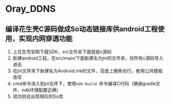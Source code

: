 # Oray_DDNS
## 编译花生壳C源码做成So动态链接库供android工程使用，实现内网穿透功能
1.  上花生壳官网下载SDK，src文件夹下面就是c源码
2.  新建android工程，在src/main/下面新建名为jni的文件夹，将所有c源码导入进去
3. 在jni文件夹下新建名为Android.mk的文件，百度上搜索也行，套用公共模板改写
4. cmd命令进入到jni文件下，使用`ndk-build `命令编译C代码（确保gradle文件、ndk环境配置正确）
5. 成功则会出现相应的So库

